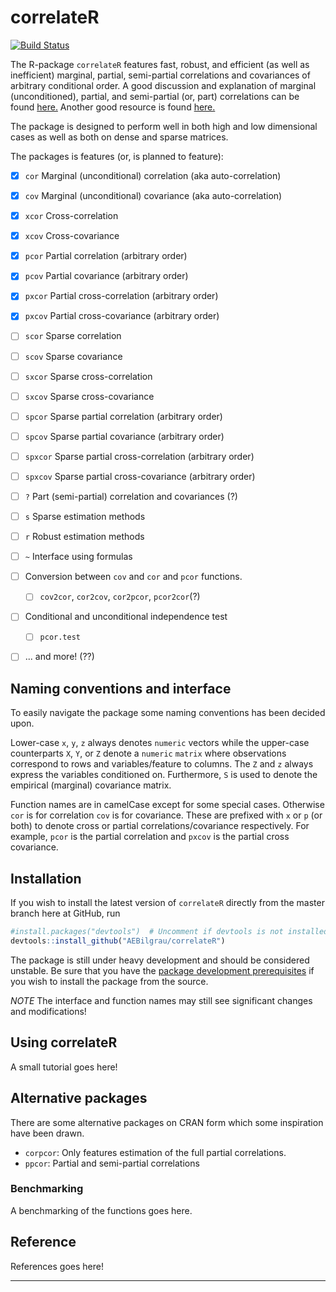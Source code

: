 correlateR
==========
[![Build Status](https://api.travis-ci.org/AEBilgrau/correlateR.svg?branch=master)](https://travis-ci.org/AEBilgrau/correlateR)

The R-package `correlateR` features fast, robust, and efficient (as well as inefficient) marginal, partial, semi-partial correlations and covariances of arbitrary conditional order. A good discussion and explanation of marginal (unconditioned), partial, and semi-partial (or, part) correlations can be found [here.](http://luna.cas.usf.edu/~mbrannic/files/regression/Partial.html) Another good resource is found [here.](http://www.johndcook.com/blog/2008/11/05/how-to-calculate-pearson-correlation-accurately/)

The package is designed to perform well in both high and low dimensional cases as well as both on dense and sparse matrices.

The packages is features (or, is planned to feature):
 - [x] `cor` Marginal (unconditional) correlation (aka auto-correlation)
 - [x] `cov` Marginal (unconditional) covariance (aka auto-correlation)
 - [x] `xcor` Cross-correlation
 - [x] `xcov` Cross-covariance
 - [x] `pcor` Partial correlation (arbitrary order)
 - [x] `pcov` Partial covariance (arbitrary order)
 - [x] `pxcor` Partial cross-correlation (arbitrary order)
 - [x] `pxcov` Partial cross-covariance (arbitrary order)
 - [ ] `scor` Sparse correlation
 - [ ] `scov` Sparse covariance
 - [ ] `sxcor` Sparse cross-correlation
 - [ ] `sxcov` Sparse cross-covariance
 - [ ] `spcor` Sparse partial correlation (arbitrary order)
 - [ ] `spcov` Sparse partial covariance (arbitrary order)
 - [ ] `spxcor` Sparse partial cross-correlation (arbitrary order)
 - [ ] `spxcov` Sparse partial cross-covariance (arbitrary order)
 - [ ] `?` Part (semi-partial) correlation and covariances (?)
 - [ ] `s` Sparse estimation methods
 - [ ] `r` Robust estimation methods
 - [ ] `~` Interface using formulas
 - [ ] Conversion between `cov` and `cor` and `pcor` functions.
    - [ ] `cov2cor`, `cor2cov`, `cor2pcor`, `pcor2cor`(?)
 - [ ] Conditional and unconditional independence test
    - [ ] `pcor.test`
 - [ ] ... and more! (??)


Naming conventions and interface
--------------------------------
To easily navigate the package some naming conventions has been decided upon.

Lower-case `x`, `y`, `z` always denotes `numeric` vectors while the upper-case counterparts `X`, `Y`, or `Z` denote a `numeric` `matrix` where observations correspond to rows and variables/feature to columns. The `Z` and `z` always express the variables conditioned on. Furthermore, `S` is used to denote the empirical (marginal) covariance matrix.

Function names are in camelCase except for some special cases. Otherwise `cor` is for correlation `cov` is for covariance. These are prefixed with `x` or `p` (or both) to denote cross or partial correlations/covariance respectively. For example, `pcor` is the partial correlation and `pxcov` is the partial cross covariance. 


Installation
------------
If you wish to install the latest version of `correlateR` directly from the master branch here at GitHub, run 

```R
#install.packages("devtools")  # Uncomment if devtools is not installed
devtools::install_github("AEBilgrau/correlateR")
```

The package is still under heavy development and should be considered unstable. Be sure that you have the [package development prerequisites](http://www.rstudio.com/ide/docs/packages/prerequisites) if you wish to install the package from the source.

*NOTE* The interface and function names may still see significant changes and
modifications!


Using correlateR
----------------
A small tutorial goes here!


Alternative packages
--------------------
There are some alternative packages on CRAN form which some inspiration have been drawn. 
* `corpcor`: Only features estimation of the full partial correlations.
* `ppcor`: Partial and semi-partial correlations

### Benchmarking
A benchmarking of the functions goes here.


Reference
---------
References goes here!


--------------------------------------------------------------------------------

